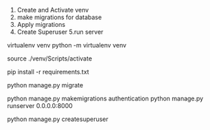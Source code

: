 1. Create  and Activate venv
2. make migrations for database
3. Apply migrations
4. Create Superuser
5.run server

virtualenv venv
python -m virtualenv venv

source ./venv/Scripts/activate

pip install -r requirements.txt

python manage.py migrate

python manage.py makemigrations authentication
python manage.py runserver 0.0.0.0:8000

python manage.py createsuperuser